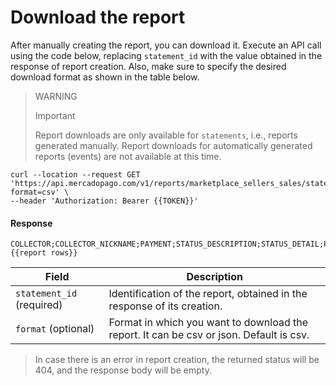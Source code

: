 # Download the report

After manually creating the report, you can download it. Execute an API call using the code below, replacing `statement_id` with the value obtained in the response of report creation. Also, make sure to specify the desired download format as shown in the table below.

> WARNING
>
> Important
>
> Report downloads are only available for `statements`, i.e., reports generated manually. Report downloads for automatically generated reports (events) are not available at this time.

```curl
curl --location --request GET 'https://api.mercadopago.com/v1/reports/marketplace_sellers_sales/statements/{{statement_id}}/download?format=csv' \
--header 'Authorization: Bearer {{TOKEN}}'
```

#### Response
```
COLLECTOR;COLLECTOR_NICKNAME;PAYMENT;STATUS_DESCRIPTION;STATUS_DETAIL;PURCHASE_ORDER;PAYMENT_METHOD_TYPE;TRANSACTION_AMOUNT;DATE_CREATED;DATE_APPROVED;MARKETPLACE_FEE_AMOUNT;MERCADOPAGO_FEE_AMOUNT;TOTAL_PAID_AMOUNT;NET_RECEIVED_AMOUNT
{{report rows}}
```

| Field                   | Description                                                                                                          |
|-------------------------|----------------------------------------------------------------------------------------------------------------------|
| `statement_id` (required) | Identification of the report, obtained in the response of its creation.                                                    |
| `format` (optional)        | Format in which you want to download the report. It can be csv or json. Default is csv.                            |

> In case there is an error in report creation, the returned status will be 404, and the response body will be empty.
